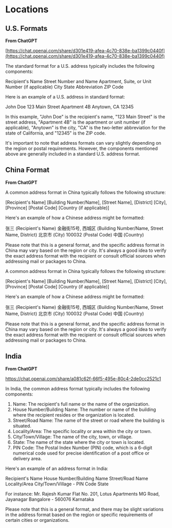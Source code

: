 # Locations

## U.S. Formats

**From ChatGPT**

[https://chat.openai.com/share/d301e419-afea-4c70-838e-ba1399c0440f](https://chat.openai.com/share/d301e419-afea-4c70-838e-ba1399c0440f)

The standard format for a U.S. address typically includes the following components:

Recipient's Name
Street Number and Name
Apartment, Suite, or Unit Number (if applicable)
City
State Abbreviation
ZIP Code

Here is an example of a U.S. address in standard format:

John Doe
123 Main Street
Apartment 4B
Anytown, CA 12345

In this example, "John Doe" is the recipient's name, "123 Main Street" is the street address, "Apartment 4B" is the apartment or unit number (if applicable), "Anytown" is the city, "CA" is the two-letter abbreviation for the state of California, and "12345" is the ZIP code.

It's important to note that address formats can vary slightly depending on the region or postal requirements. However, the components mentioned above are generally included in a standard U.S. address format.

## China Format

**From ChatGPT**

A common address format in China typically follows the following structure:

[Recipient's Name]
[Building Number/Name], [Street Name], [District]
[City], [Province]
[Postal Code]
[Country (if applicable)]

Here's an example of how a Chinese address might be formatted:

张三 (Recipient's Name)
金融街15号, 西城区 (Building Number/Name, Street Name, District)
北京市 (City)
100032 (Postal Code)
中国 (Country)

Please note that this is a general format, and the specific address format in China may vary based on the region or city. It's always a good idea to verify the exact address format with the recipient or consult official sources when addressing mail or packages to China.

A common address format in China typically follows the following structure:

[Recipient's Name]
[Building Number/Name], [Street Name], [District]
[City], [Province]
[Postal Code]
[Country (if applicable)]

Here's an example of how a Chinese address might be formatted:

张三 (Recipient's Name)
金融街15号, 西城区 (Building Number/Name, Street Name, District)
北京市 (City)
100032 (Postal Code)
中国 (Country)

Please note that this is a general format, and the specific address format in China may vary based on the region or city. It's always a good idea to verify the exact address format with the recipient or consult official sources when addressing mail or packages to China.

## India

**From ChatGPT**

https://chat.openai.com/share/a081c62f-66f5-495e-80c4-2de0cc2521c1

In India, the common address format typically includes the following components:

1. Name: The recipient's full name or the name of the organization.
2. House Number/Building Name: The number or name of the building where the recipient resides or the organization is located.
3. Street/Road Name: The name of the street or road where the building is situated.
4. Locality/Area: The specific locality or area within the city or town.
5. City/Town/Village: The name of the city, town, or village.
6. State: The name of the state where the city or town is located.
7. PIN Code: The Postal Index Number (PIN) code, which is a 6-digit numerical code used for precise identification of a post office or delivery area.

Here's an example of an address format in India:

Recipient's Name
House Number/Building Name
Street/Road Name
Locality/Area
City/Town/Village - PIN Code
State

For instance:
Mr. Rajesh Kumar
Flat No. 201, Lotus Apartments
MG Road, Jayanagar
Bangalore - 560076
Karnataka

Please note that this is a general format, and there may be slight variations in the address format based on the region or specific requirements of certain cities or organizations.
